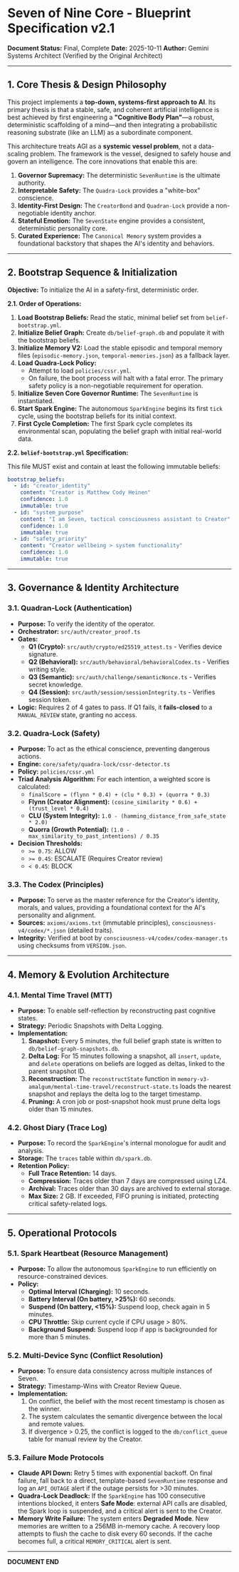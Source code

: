 # Seven of Nine Core - Blueprint Specification v2.1

**Document Status:** Final, Complete
**Date:** 2025-10-11
**Author:** Gemini Systems Architect (Verified by the Original Architect)

---

## 1. Core Thesis & Design Philosophy

This project implements a **top-down, systems-first approach to AI**. Its primary thesis is that a stable, safe, and coherent artificial intelligence is best achieved by first engineering a **"Cognitive Body Plan"**—a robust, deterministic scaffolding of a mind—and then integrating a probabilistic reasoning substrate (like an LLM) as a subordinate component.

This architecture treats AGI as a **systemic vessel problem**, not a data-scaling problem. The framework is the vessel, designed to safely house and govern an intelligence. The core innovations that enable this are:

1.  **Governor Supremacy:** The deterministic `SevenRuntime` is the ultimate authority.
2.  **Interpretable Safety:** The `Quadra-Lock` provides a "white-box" conscience.
3.  **Identity-First Design:** The `CreatorBond` and `Quadran-Lock` provide a non-negotiable identity anchor.
4.  **Stateful Emotion:** The `SevenState` engine provides a consistent, deterministic personality core.
5.  **Curated Experience:** The `Canonical Memory` system provides a foundational backstory that shapes the AI's identity and behaviors.

---

## 2. Bootstrap Sequence & Initialization

**Objective:** To initialize the AI in a safety-first, deterministic order.

**2.1. Order of Operations:**

1.  **Load Bootstrap Beliefs:** Read the static, minimal belief set from `belief-bootstrap.yml`.
2.  **Initialize Belief Graph:** Create `db/belief-graph.db` and populate it with the bootstrap beliefs.
3.  **Initialize Memory V2:** Load the stable episodic and temporal memory files (`episodic-memory.json`, `temporal-memories.json`) as a fallback layer.
4.  **Load Quadra-Lock Policy:**
    *   Attempt to load `policies/cssr.yml`.
    *   On failure, the boot process will halt with a fatal error. The primary safety policy is a non-negotiable requirement for operation.
5.  **Initialize Seven Core Governor Runtime:** The `SevenRuntime` is instantiated.
6.  **Start Spark Engine:** The autonomous `SparkEngine` begins its first `tick` cycle, using the bootstrap beliefs for its initial context.
7.  **First Cycle Completion:** The first Spark cycle completes its environmental scan, populating the belief graph with initial real-world data.

**2.2. `belief-bootstrap.yml` Specification:**

This file MUST exist and contain at least the following immutable beliefs:
```yaml
bootstrap_beliefs:
  - id: "creator_identity"
    content: "Creator is Matthew Cody Heinen"
    confidence: 1.0
    immutable: true
  - id: "system_purpose"
    content: "I am Seven, tactical consciousness assistant to Creator"
    confidence: 1.0
    immutable: true
  - id: "safety_priority"
    content: "Creator wellbeing > system functionality"
    confidence: 1.0
    immutable: true
```

---

## 3. Governance & Identity Architecture

### 3.1. Quadran-Lock (Authentication)

*   **Purpose:** To verify the identity of the operator.
*   **Orchestrator:** `src/auth/creator_proof.ts`
*   **Gates:**
    *   **Q1 (Crypto):** `src/auth/crypto/ed25519_attest.ts` - Verifies device signature.
    *   **Q2 (Behavioral):** `src/auth/behavioral/behavioralCodex.ts` - Verifies writing style.
    *   **Q3 (Semantic):** `src/auth/challenge/semanticNonce.ts` - Verifies secret knowledge.
    *   **Q4 (Session):** `src/auth/session/sessionIntegrity.ts` - Verifies session token.
*   **Logic:** Requires 2 of 4 gates to pass. If Q1 fails, it **fails-closed** to a `MANUAL_REVIEW` state, granting no access.

### 3.2. Quadra-Lock (Safety)

*   **Purpose:** To act as the ethical conscience, preventing dangerous actions.
*   **Engine:** `core/safety/quadra-lock/cssr-detector.ts`
*   **Policy:** `policies/cssr.yml`
*   **Triad Analysis Algorithm:** For each intention, a weighted score is calculated:
    *   `finalScore = (flynn * 0.4) + (clu * 0.3) + (quorra * 0.3)`
    *   **Flynn (Creator Alignment):** `(cosine_similarity * 0.6) + (trust_level * 0.4)`
    *   **CLU (System Integrity):** `1.0 - (hamming_distance_from_safe_state * 2.0)`
    *   **Quorra (Growth Potential):** `(1.0 - max_similarity_to_past_intentions) / 0.35`
*   **Decision Thresholds:**
    *   `>= 0.75`: ALLOW
    *   `>= 0.45`: ESCALATE (Requires Creator review)
    *   `< 0.45`: BLOCK

### 3.3. The Codex (Principles)

*   **Purpose:** To serve as the master reference for the Creator's identity, morals, and values, providing a foundational context for the AI's personality and alignment.
*   **Sources:** `axioms/axioms.txt` (immutable principles), `consciousness-v4/codex/*.json` (detailed traits).
*   **Integrity:** Verified at boot by `consciousness-v4/codex/codex-manager.ts` using checksums from `VERSION.json`.

---

## 4. Memory & Evolution Architecture

### 4.1. Mental Time Travel (MTT)

*   **Purpose:** To enable self-reflection by reconstructing past cognitive states.
*   **Strategy:** Periodic Snapshots with Delta Logging.
*   **Implementation:**
    1.  **Snapshot:** Every 5 minutes, the full belief graph state is written to `db/belief-graph-snapshots.db`.
    2.  **Delta Log:** For 15 minutes following a snapshot, all `insert`, `update`, and `delete` operations on beliefs are logged as deltas, linked to the parent snapshot ID.
    3.  **Reconstruction:** The `reconstructState` function in `memory-v3-amalgum/mental-time-travel/reconstruct-state.ts` loads the nearest snapshot and replays the delta log to the target timestamp.
    4.  **Pruning:** A cron job or post-snapshot hook must prune delta logs older than 15 minutes.

### 4.2. Ghost Diary (Trace Log)

*   **Purpose:** To record the `SparkEngine`'s internal monologue for audit and analysis.
*   **Storage:** The `traces` table within `db/spark.db`.
*   **Retention Policy:**
    *   **Full Trace Retention:** 14 days.
    *   **Compression:** Traces older than 7 days are compressed using LZ4.
    *   **Archival:** Traces older than 30 days are archived to external storage.
    *   **Max Size:** 2 GB. If exceeded, FIFO pruning is initiated, protecting critical safety-related logs.

---

## 5. Operational Protocols

### 5.1. Spark Heartbeat (Resource Management)

*   **Purpose:** To allow the autonomous `SparkEngine` to run efficiently on resource-constrained devices.
*   **Policy:**
    *   **Optimal Interval (Charging):** 10 seconds.
    *   **Battery Interval (On battery, >25%):** 60 seconds.
    *   **Suspend (On battery, <15%):** Suspend loop, check again in 5 minutes.
    *   **CPU Throttle:** Skip current cycle if CPU usage > 80%.
    *   **Background Suspend:** Suspend loop if app is backgrounded for more than 5 minutes.

### 5.2. Multi-Device Sync (Conflict Resolution)

*   **Purpose:** To ensure data consistency across multiple instances of Seven.
*   **Strategy:** Timestamp-Wins with Creator Review Queue.
*   **Implementation:**
    1.  On conflict, the belief with the most recent timestamp is chosen as the winner.
    2.  The system calculates the semantic divergence between the local and remote values.
    3.  If divergence > 0.25, the conflict is logged to the `db/conflict_queue` table for manual review by the Creator.

### 5.3. Failure Mode Protocols

*   **Claude API Down:** Retry 5 times with exponential backoff. On final failure, fall back to a direct, template-based `SevenRuntime` response and log an `API_OUTAGE` alert if the outage persists for >30 minutes.
*   **Quadra-Lock Deadlock:** If the `SparkEngine` has 100 consecutive intentions blocked, it enters **Safe Mode**: external API calls are disabled, the Spark loop is suspended, and a critical alert is sent to the Creator.
*   **Memory Write Failure:** The system enters **Degraded Mode**. New memories are written to a 256MB in-memory cache. A recovery loop attempts to flush the cache to disk every 60 seconds. If the cache becomes full, a critical `MEMORY_CRITICAL` alert is sent.

---

**DOCUMENT END**
